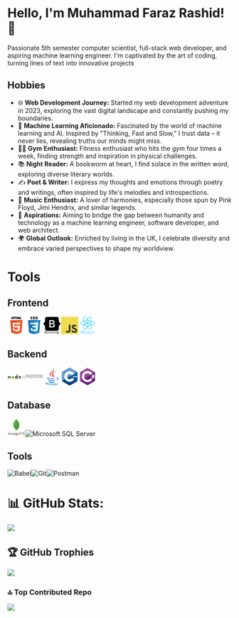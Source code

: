 # Hello, I'm Muhammad Faraz Rashid! 👋

Passionate 5th semester computer scientist, full-stack web developer, and aspiring machine learning engineer. I'm captivated by the art of coding, turning lines of text into innovative projects

## Hobbies

- 🌐 **Web Development Journey:** Started my web development adventure in 2023, exploring the vast digital landscape and constantly pushing my boundaries.
- 🧠 **Machine Learning Aficionado:** Fascinated by the world of machine learning and AI. Inspired by "Thinking, Fast and Slow," I trust data – it never lies, revealing truths our minds might miss.
- 🏋️‍♂️ **Gym Enthusiast:** Fitness enthusiast who hits the gym four times a week, finding strength and inspiration in physical challenges.
- 📚 **Night Reader:** A bookworm at heart, I find solace in the written word, exploring diverse literary worlds.
- ✍️ **Poet & Writer:** I express my thoughts and emotions through poetry and writings, often inspired by life's melodies and introspections.
- 🎸 **Music Enthusiast:** A lover of harmonies, especially those spun by Pink Floyd, Jimi Hendrix, and similar legends.
- 🌟 **Aspirations:** Aiming to bridge the gap between humanity and technology as a machine learning engineer, software developer, and web architect.
- 🌍 **Global Outlook:** Enriched by living in the UK, I celebrate diversity and embrace varied perspectives to shape my worldview.

# Tools

## Frontend

<img src="https://raw.githubusercontent.com/devicons/devicon/master/icons/html5/html5-original-wordmark.svg" alt="HTML5" width="40" height="40"><img src="https://raw.githubusercontent.com/devicons/devicon/master/icons/css3/css3-original-wordmark.svg" alt="CSS3" width="40" height="40"><img src="https://raw.githubusercontent.com/devicons/devicon/master/icons/bootstrap/bootstrap-plain-wordmark.svg" alt="Bootstrap" width="40" height="40"><img src="https://raw.githubusercontent.com/devicons/devicon/master/icons/javascript/javascript-original.svg" alt="JavaScript" width="40" height="40"><img src="https://raw.githubusercontent.com/devicons/devicon/master/icons/react/react-original-wordmark.svg" alt="React" width="40" height="40">

## Backend

<img src="https://raw.githubusercontent.com/devicons/devicon/master/icons/nodejs/nodejs-original-wordmark.svg" alt="Node.js" width="40" height="40"><img src="https://raw.githubusercontent.com/devicons/devicon/master/icons/express/express-original-wordmark.svg" alt="Express.js" width="40" height="40"><img src="https://raw.githubusercontent.com/devicons/devicon/master/icons/java/java-original.svg" alt="Java" width="40" height="40"><img src="https://raw.githubusercontent.com/devicons/devicon/master/icons/cplusplus/cplusplus-original.svg" alt="C++" width="40" height="40"><img src="https://raw.githubusercontent.com/devicons/devicon/master/icons/csharp/csharp-original.svg" alt="C#" width="40" height="40">

## Database 

<img src="https://raw.githubusercontent.com/devicons/devicon/master/icons/mongodb/mongodb-original-wordmark.svg" alt="MongoDB" width="40" height="40"><img src="https://www.svgrepo.com/show/303229/microsoft-sql-server-logo.svg" alt="Microsoft SQL Server" width="40" height="40">

## Tools

<img src="https://www.vectorlogo.zone/logos/babeljs/babeljs-icon.svg" alt="Babel" width="40" height="40"><img src="https://www.vectorlogo.zone/logos/git-scm/git-scm-icon.svg" alt="Git" width="40" height="40"><img src="https://www.vectorlogo.zone/logos/getpostman/getpostman-icon.svg" alt="Postman" width="40" height="40">


# 📊 GitHub Stats:
![](https://github-readme-stats.vercel.app/api?username=FarazRashid&theme=radical&hide_border=false&include_all_commits=false&count_private=true)<br/>

## 🏆 GitHub Trophies
![](https://github-profile-trophy.vercel.app/?username=FarazRashid&theme=radical&no-frame=false&no-bg=false&margin-w=4)

### 🔝 Top Contributed Repo
![](https://github-contributor-stats.vercel.app/api?username=FarazRashid&limit=5&theme=dark&combine_all_yearly_contributions=true)





